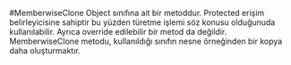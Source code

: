 #MemberwiseClone 
Object sınıfına ait bir metoddur.
Protected erişim belirleyicisine sahiptir bu yüzden türetme işlemi söz konusu olduğunuda kullanılabilir.
Ayrıca override edilebilir bir metod da değildir. 
MemberwiseClone metodu, kullanıldığı sınıfın nesne örneğinden bir kopya daha oluşturmaktır.
